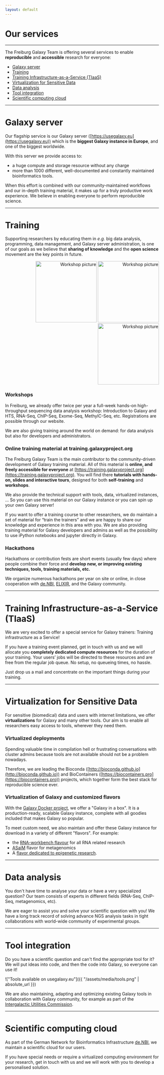 ```yaml
---
layout: default
---
```


# Our services

---
The Freiburg Galaxy Team is offering several services to enable **reproducible** and **accessible** research for everyone:

- <i class="fa fa-server"></i> [Galaxy server](#galaxy-server)
- <i class="fa fa-graduation-cap"></i> [Training](#training)
- <i class="fa fa-university"></i> [Training Infrastructure-as-a-Service (TIaaS)](#training-infrastructure-as-a-service)
- <i class="fa fa-cube"></i> [Virtualization for Sensitive Data](#virtualization-for-sensitive-data)
- <i class="fa fa-table"></i> [Data analysis](#data-analysis)
- <i class="fa fa-cogs"></i> [Tool integration](#tool-integration)
- <i class="fa fa-cloud"></i> [Scientific computing cloud](#scientific-computing-cloud)

---
<a name="galaxy-server"></a>
# <i class="fa fa-server"></i> Galaxy server

Our flagship service is our Galaxy server ([https://usegalaxy.eu](https://usegalaxy.eu)) which is the **biggest Galaxy instance in Europe**, and one of the biggest worldwide.

With this server we provide access to:
- a huge compute and storage resource without any charge
- more than 1000 different, well-documented and constantly maintained bioinformatics tools.

When this effort is combined with our community-maintained workflows and our in-depth training material, it makes up for a truly productive work experience. We believe in enabling everyone to perform reproducible science.

---
<a name="training"></a>
# <i class="fa fa-graduation-cap"></i> Training

Supporting researchers by educating them in *e.g.* big data analysis, programming, data management, and Galaxy server administration, is one of our goals as we believe that **sharing of knowledge** and the **open science** movement are the key points in future. 

<div class="multiple-img" style="text-align: right;">
    <img src="{{ "/assets/media/training_1.jpg" | absolute_url }}" width="200px" alt="Workshop picture" />
    <img src="{{ "/assets/media/training_2.jpg" | absolute_url }}" width="200px" alt="Workshop picture" />
    <img src="{{ "/assets/media/training_3.jpg" | absolute_url }}" width="200px" alt="Workshop picture" />
</div>

### Workshops

In Freiburg, we already offer twice per year a full-week hands-on high-throughput sequencing data analysis workshop: Introduction to Galaxy and HTS, RNA-Seq, ChIP-Seq, Exome-Seq, MethylC-Seq, etc. Registrations are possible through our website.

We are also giving training around the world on demand: for data analysis but also for developers and administrators.

### Online training material at training.galaxyproject.org

The Freiburg Galaxy Team is the main contributor to the community-driven development of Galaxy training material. All of this material is **online, and freely accessible for everyone** at [https://training.galaxyproject.org](https://training.galaxyproject.org). You will find there **tutorials with hands-on, slides and interactive tours**, designed for both **self-training** and **workshops**.

We also provide the technical support with tools, data, virtualized instances, ... So you can use this material on our Galaxy instance or you can spin up your own Galaxy server!

If you want to offer a training course to other researchers, we do maintain a set of material for “train the trainers” and we are happy to share our knowledge and experience in this area with you. We are also providing training material for Galaxy developers and admins as well as the possibility to use iPython notebooks and jupyter directly in Galaxy.

### Hackathons

Hackathons or contribution fests are short events (usually few days) where people combine their force and **develop new, or improving existing techniques, tools, training materials, etc.** 

We organize numerous hackathons per year on site or online, in close cooperation with [de.NBI](http://www.denbi.de/), [ELIXIR](https://www.elixir-europe.org/), and the Galaxy community. 

---
<a name="training-infrastructure-as-a-service"></a>
# <i class="fa fa-university"></i> Training Infrastructure-as-a-Service (TIaaS)

We are very excited to offer a special service for Galaxy trainers: Training infrastructure as a Service!

If you have a training event planned, get in touch with us and we will allocate you **completely dedicated compute resources** for the duration of your training. Your users’ jobs will be directed to these resources and are free from the regular job queue. No setup, no queueing times, no hassle.

Just drop us a mail and concentrate on the important things during your training.

---
<a name="virtualization-for-sensitive-data"></a>
# <i class="fa fa-cube"></i> Virtualization for Sensitive Data

For sensitive (biomedical) data and users with internet limitations, we offer **virtualizations** for Galaxy and many other tools. Our aim is to enable all researchers easy access to tools, wherever they need them. 

### Virtualized deployments

Spending valuable time in compilation hell or frustrating conversations with cluster admins because tools are not available should not be a problem nowadays.

Therefore, we are leading the Bioconda ([http://bioconda.github.io](http://bioconda.github.io)) and BioContainers ([https://biocontainers.pro](https://biocontainers.pro)) projects, which together form the best stack for reproducible science ever.

### Virtualization of Galaxy and customized flavors

With the [Galaxy Docker project](https://github.com/bgruening/docker-galaxy-stable), we offer a "Galaxy in a box". It is a production-ready, scalable Galaxy instance, complete with all goodies included that makes Galaxy so popular.

To meet custom need, we also maintain and offer these Galaxy instance for download in a variety of different "flavors". For example:
- the [RNA-workbench flavour](https://github.com/bgruening/galaxy-rna-workbench) for all RNA related research
- [ASaiM](http://asaim.readthedocs.io) flavor for metagenomics
- A [flavor dedicated to epigenetic research](https://github.com/bgruening/docker-galaxy-epigenetics).

---
<a name="data-analysis"></a>
# <i class="fa fa-table"></i> Data analysis

You don't have time to analyse your data or have a very specialized question? Our team consists of experts in different fields (RNA-Seq, ChIP-Seq, metagenomics, etc).

We are eager to assist you and solve your scientific question with you! We have a long track record of solving advance NGS analysis tasks in tight collaborations with world-wide community of experimental groups.

---
<a name="tool-integration"></a>
# <i class="fa fa-cogs"></i> Tool integration

Do you have a scientific question and can't find the appropriate tool for it? We will put ideas into code, and then the code into Galaxy, so everyone can use it!

!["Tools available on usegalaxy.eu"]({{ "/assets/media/tools.png" | absolute_url }})

We are also maintaining, adapting and optimizing existing Galaxy tools in collaboration with Galaxy community, for example as part of the [Intergalactic Utilities Commission](https://github.com/galaxyproject/tools-iuc).

---
<a name="scientific-computing-cloud"></a>
# <i class="fa fa-cloud"></i> Scientific computing cloud

As part of the German Network for Bioinformatics Infrastructure [de.NBI](https://www.denbi.de), we maintain a scientific cloud for our users.

If you have special needs or require a virtualized computing environment for your research, get in touch with us and we will work with you to develop a personalised solution.



